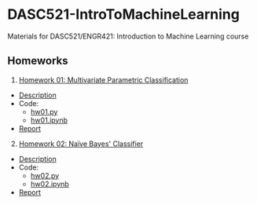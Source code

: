 # DASC521-IntroToMachineLearning
Materials for DASC521/ENGR421: Introduction to Machine Learning course

## Homeworks
1. [Homework 01: Multivariate Parametric Classification](https://github.com/melihcanyardi/DASC521-IntroToMachineLearning/tree/main/hw01)
  - [Description](https://github.com/melihcanyardi/DASC521-IntroToMachineLearning/blob/main/hw01/hw01_description.pdf)
  - Code:
    - [hw01.py](https://github.com/melihcanyardi/DASC521-IntroToMachineLearning/blob/main/hw01/hw1.py)
    - [hw01.ipynb](https://github.com/melihcanyardi/DASC521-IntroToMachineLearning/blob/main/hw01/hw01.ipynb)
  - [Report](https://github.com/melihcanyardi/DASC521-IntroToMachineLearning/blob/main/hw01/hw01.pdf)
2. [Homework 02: Naïve Bayes' Classifier](https://github.com/melihcanyardi/DASC521-IntroToMachineLearning/tree/main/hw02)
  - [Description](https://github.com/melihcanyardi/DASC521-IntroToMachineLearning/blob/main/hw02/hw02_description.pdf)
  - Code:
    - [hw02.py](https://github.com/melihcanyardi/DASC521-IntroToMachineLearning/blob/main/hw02/hw02.py)
    - [hw02.ipynb](https://github.com/melihcanyardi/DASC521-IntroToMachineLearning/blob/main/hw02/hw02.ipynb)
  - [Report](https://github.com/melihcanyardi/DASC521-IntroToMachineLearning/blob/main/hw02/hw02.pdf)

